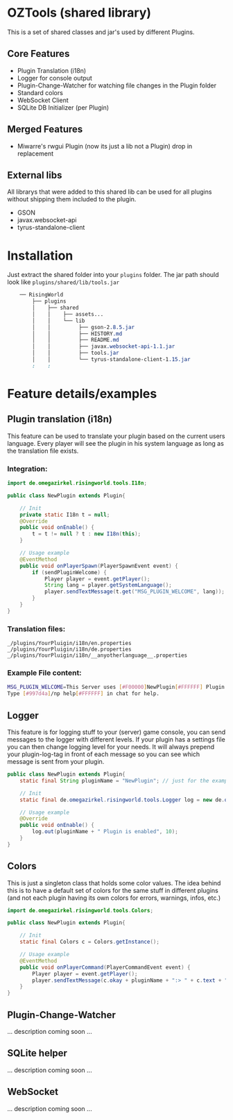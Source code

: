 # OZTools (shared library)
This is a set of shared classes and jar's used by different Plugins.

## Core Features
- Plugin Translation (i18n)
- Logger for console output
- Plugin-Change-Watcher for watching file changes in the Plugin folder
- Standard colors
- WebSocket Client
- SQLite DB Initializer (per Plugin)

## Merged Features
-  Miwarre's rwgui Plugin (now its just a lib not a Plugin) drop in replacement

## External libs
All librarys that were added to this shared lib can be used for all plugins without shipping them included to the plugin.
- GSON
- javax.websocket-api
- tyrus-standalone-client

# Installation
Just extract the shared folder into your `plugins` folder. The jar path should look like `plugins/shared/lib/tools.jar`

```css
    ── RisingWorld
        ├── plugins
        │    ├── shared
        │    │    ├── assets...
        │    │    └── lib
        │    │         ├── gson-2.8.5.jar
        │    │         ├── HISTORY.md
        │    │         ├── README.md
        │    │         ├── javax.websocket-api-1.1.jar
        │    │         ├── tools.jar
        │    │         └── tyrus-standalone-client-1.15.jar
        :    :
```

# Feature details/examples

## Plugin translation (i18n)
This feature can be used to translate your plugin based on the current users language. Every player will see the plugin in his system language as long as the translation file exists.
### Integration:

```java
import de.omegazirkel.risingworld.tools.I18n;

public class NewPlugin extends Plugin{

    // Init
    private static I18n t = null;
    @Override
	public void onEnable() {
		t = t != null ? t : new I18n(this);
    }

    // Usage example
    @EventMethod
	public void onPlayerSpawn(PlayerSpawnEvent event) {
		if (sendPluginWelcome) {
			Player player = event.getPlayer();
			String lang = player.getSystemLanguage();
			player.sendTextMessage(t.get("MSG_PLUGIN_WELCOME", lang));
		}
	}
}
```

### Translation files:
```
_/plugins/YourPluigin/i18n/en.properties
_/plugins/YourPluigin/i18n/de.properties
_/plugins/YourPluigin/i18n/__anyotherlanguage__.properties

```

### Example File content:
```bash
MSG_PLUGIN_WELCOME=This Server uses [#F00000]NewPlugin[#FFFFFF] Plugin.\n\
Type [#997d4a]/np help[#FFFFFF] in chat for help.
```

## Logger
This feature is for logging stuff to your (server) game console, you can send messages to the logger with different levels. If your plugin has a settings file you can then change logging level for your needs. It will always prepend your plugin-log-tag in front of each message so you can see which message is sent from your plugin.

```java
public class NewPlugin extends Plugin{
    static final String pluginName = "NewPlugin"; // just for the example

    // Init
    static final de.omegazirkel.risingworld.tools.Logger log = new de.omegazirkel.risingworld.tools.Logger("[YOURTAG]");

    // Usage example
    @Override
	public void onEnable() {
		log.out(pluginName + " Plugin is enabled", 10);
	}
}
```

## Colors
This is just a singleton class that holds some color values. The idea behind this is to have a default set of colors for the same stuff in different plugins (and not each plugin having its own colors for errors, warnings, infos, etc.)

```java
import de.omegazirkel.risingworld.tools.Colors;

public class NewPlugin extends Plugin{

    // Init
    static final Colors c = Colors.getInstance();

    // Usage example
	@EventMethod
	public void onPlayerCommand(PlayerCommandEvent event) {
        Player player = event.getPlayer();
        player.sendTextMessage(c.okay + pluginName + ":> " + c.text + "Your command was successfully ignored!");
    }
}
```



## Plugin-Change-Watcher
... description coming soon ...

## SQLite helper
... description coming soon ...

## WebSocket
... description coming soon ...

